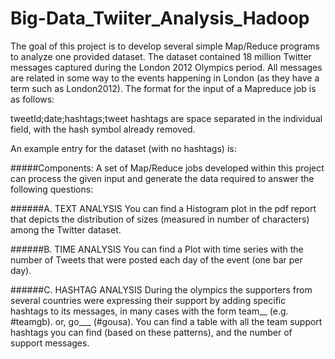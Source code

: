 # Big-Data_Twiiter_Analysis_Hadoop
The goal of this project is to develop several simple Map/Reduce programs to analyze one provided dataset. The dataset contained 18 million Twitter messages captured during the London 2012 Olympics period. All messages are related in some way to the events happening in London (as they have a term such as London2012). The format for the input of a Mapreduce job is as follows:

tweetId;date;hashtags;tweet
hashtags are space separated in the individual field, with the hash symbol already removed.

An example entry for the dataset (with no hashtags) is:


#####Components: A set of Map/Reduce jobs developed within this project can process the given input and generate the data required to answer the following questions:

######A. TEXT ANALYSIS You can find a Histogram plot in the pdf report that depicts the distribution of sizes (measured in number of characters) among the Twitter dataset.

######B. TIME ANALYSIS You can find a Plot with time series with the number of Tweets that were posted each day of the event (one bar per day).

######C. HASHTAG ANALYSIS During the olympics the supporters from several countries were expressing their support by adding specific hashtags to its messages, in many cases with the form team__ (e.g. #teamgb). or, go___ (#gousa). You can find a table with all the team support hashtags you can find (based on these patterns), and the number of support messages.
